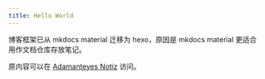 ```yaml
---
title: Hello World
---
```

博客框架已从 mkdocs material 迁移为 hexo，原因是 mkdocs material 更适合用作文档仓库存放笔记。

原内容可以在 [Adamanteyes Notiz](https://adamanteye.github.io/notiz/) 访问。